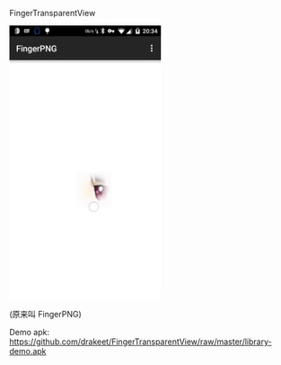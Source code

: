 FingerTransparentView

<img src="/art/s1.jpg" alt="screenshot" title="screenshot" width="270" height="486" />

(原来叫 FingerPNG)

Demo apk: https://github.com/drakeet/FingerTransparentView/raw/master/library-demo.apk